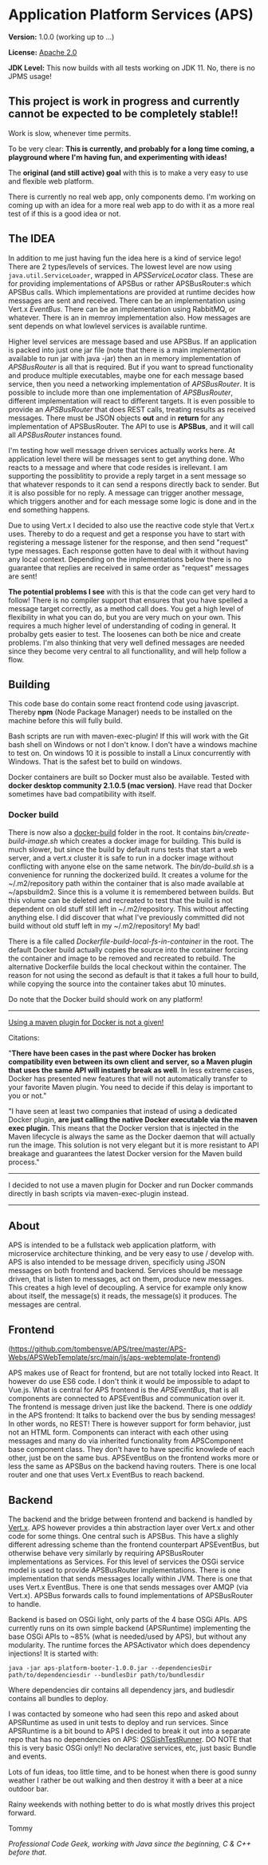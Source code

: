 # Application Platform Services (APS)

__Version:__ 1.0.0 (working up to ...)

__License:__ [Apache 2.0](lics/Apache-2.0.md)

__JDK Level:__ This now builds with all tests working on JDK 11. No, there is no JPMS usage!

## This project is work in progress and currently cannot be expected to be completely stable!!

Work is slow, whenever time permits.

To be very clear: **This is currently, and probably for a long time coming, a playground where I'm having fun, and experimenting with ideas!**

The __original (and still active) goal__ with this is to make a very easy to use and flexible web platform.

There is currently no real web app, only components demo. I'm working on coming up with an idea for a more real web app to do with it as a more real test of if this is a good idea or not. 

## The IDEA

In addition to me just having fun the idea here is a kind of service lego! There are 2 types/levels of services. The lowest level are now using `java.util.ServiceLoader`, wrapped in _APSServiceLocator_ class. These are for providing implementations of APSBus or rather APSBusRouter:s which APSBus calls. Which implementations are provided at runtime decides how messages are sent and received. There can be an implementation using Vert.x _EventBus_. There can be an implementation using RabbitMQ, or whatever. There is an in memroy implementation also. How messages are sent depends on what lowlevel services is available runtime.

Higher level services are message based and use APSBus. If an application is packed into just one jar file (note that there is a main implementation available to run jar with java -jar) then an in memory implementation of _APSBusRouter_ is all that is required. But if you want to spread functionality and produce multiple executables, maybe one for each message based service, then you need a networking implementation of _APSBusRouter_. It is possible to include more than one implementation of _APSBusRouter_, different implementation will react to different targets. It is even possible to provide an _APSBusRouter_ that does REST calls, treating results as received messages. There must be JSON objects **out** and in **return** for any implementation of APSBusRouter. The API to use is **APSBus**, and it will call all _APSBusRouter_ instances found.   

I'm testing how well message driven services actually works here. At application level there will be messages sent to get anything done. Who reacts to a message and where that code resides is irellevant. I am supporting the possiblitity to provide a reply target in a sent message so that whatever responds to it can send a respons directly back to sender. But it is also possible for no reply. A message can trigger another message, which triggers another and for each message some logic is done and in the end something happens.

Due to using Vert.x I decided to also use the reactive code style that Vert.x uses. Thereby to do a request and get a response you have to start with registering a message listener for the response, and then send "request" type messages. Each response gotten have to deal with it without having any local context. Depending on the implementations below there is no guarantee that replies are received in same order as "request" messages are sent! 

**The potential problems I see** with this is that the code can get very hard to follow! There is no compiler support that ensures that you have spelled a message target correctly, as a method call does. You get a high level of flexibility in what you can do, but you are very much on your own. This requires a much higher level of understanding of coding in general. It probalby gets easier to test. The loosenes can both be nice and create problems. I'm also thinking that very well defined messages are needed since they become very central to all functionallity, and will help follow a flow.
 
## Building

This code base do contain some react frontend code using javascript. Thereby __npm__
(Node Package Manager) needs to be installed on the machine before this will fully
build.

Bash scripts are run with maven-exec-plugin! If this will work with the Git bash shell on Windows or not I don't know. I don't have a windows machine to test on. On windows 10 it is possible to install a Linux concurrently with Windows. That is the safest bet to build on windows. 

Docker containers are built so Docker must also be available. Tested with **docker desktop community 2.1.0.5 (mac version)**. Have read that Docker sometimes have bad compatibility with itself. 

### Docker build
 
There is now also a [docker-build](docker-build/) folder in the root. It contains _bin/create-build-image.sh_ which creates a docker image for building. This build is much slower, but since the build by default runs tests that start a web server, and a vert.x cluster it is safe to run in a docker image without conflicting with anyone else on the same network. The _bin/do-build.sh_ is a convenience for running the dockerized build. It creates a volume for the ~/.m2/repository path within the container that is also made available at ~/apsbuildm2. Since this is a volume it is remembered between builds. But this volume can be deleted and recreated to test that the build is not dependent on old stuff still left in ~/.m2/repository. This without affecting anything else. I did discover that what I've previously committed did not build without old stuff left in my ~/.m2/repository! My bad! 

There is a file called _Dockerfile-build-local-fs-in-container_ in the root. The default Docker build actually copies the source into the container forcing the container and image to be removed and recreated to rebuild. The alternative Dockerfile builds the local checkout within the container. The reason for not using the second as default is that it takes a full hour to build, while copying the source into the container takes abut 10 minutes. 

Do note that the Docker build should work on any platform!

----

[Using a maven plugin for Docker is not a given!](https://medium.com/containers-101/using-docker-from-maven-and-maven-from-docker-1494238f1cf6) 

Citations:

"**There have been cases in the past where Docker has broken compatibility even between its own client and server, so a Maven plugin that uses the same API will instantly break as well**. In less extreme cases, Docker has presented new features that will not automatically transfer to your favorite Maven plugin. You need to decide if this delay is important to you or not."

"I have seen at least two companies that instead of using a dedicated Docker plugin, **are just calling the native Docker executable via the maven exec plugin.** This means that the Docker version that is injected in the Maven lifecycle is always the same as the Docker daemon that will actually run the image. This solution is not very elegant but it is more resistant to API breakage and guarantees the latest Docker version for the Maven build process."

----

I decided to not use a maven plugin for Docker and run Docker commands directly in bash scripts via maven-exec-plugin instead.

---- 

## About

APS is intended to be a fullstack web application platform, with microservice architecture thinking, and be very easy to use / develop with. APS is also intended to be message driven, specificly using JSON messages on both frontend and backend. Services should be message driven, that is listen to messages, act on them, produce new messages. This creates a high level of decoupling. A service for example only know about itself, the message(s) it reads, the message(s) it produces. The messages are central. 

## Frontend

(<https://github.com/tombensve/APS/tree/master/APS-Webs/APSWebTemplate/src/main/js/aps-webtemplate-frontend>)

APS makes use of React for frontend, but are not totally locked into React. It however do use ES6 code. I don't think it would be impossible to adapt to Vue.js. What is central for APS frontend is the _APSEventBus_, that is all components are connected to APSEventBus and communication over it. The frontend is message driven just like the backend. There is one _oddidy_ in the APS frontend: It talks to backend over the bus by sending messages! In other words, no REST! There is however support for form behavior, just not an HTML form. Components can interact with each other using messages and many do via inherited functionality from APSComponent base component class. They don't have to have specific knowlede of each other, just be on the same bus. APSEventBus on the frontend works more or less the same as APSBus on the backend having routers. There is one local router and one that uses Vert.x EventBus to reach backend. 

## Backend

The backend and the bridge between frontend and backend is handled by [Vert.x](https://vertx.io/). APS however provides a thin abstraction layer over Vert.x and other code for some things. One central such is APSBus. This have a slighly different adressing scheme than the frontend counterpart APSEventBus, but otherwise behave very similarly by requiring APSBusRouter implementations as Services. For this level of services the OSGi service model is used to provide APSBusRouter implementations. There is one implementation that sends messages locally within JVM. There is one that uses Vert.x EventBus. There is one that sends messages over AMQP (via Vert.x). APSBus forwards calls to found implementations of APSBusRouter to handle.    

Backend is based on OSGi light, only parts of the 4 base OSGi APIs. APS currently runs on its own simple backend (APSRuntime) implementing the base OSGi APIs to ~85% (what is needed/used by APS), but without any modularity. The runtime forces the APSActivator which does dependency injections! It is started with:

    java -jar aps-platform-booter-1.0.0.jar --dependenciesDir path/to/dependenciesdir --bundlesDir path/to/bundlesdir 

Where dependencies dir contains all dependency jars, and budlesdir contains all bundles to deploy.

I was contacted by someone who had seen this repo and asked about APSRuntime as used in unit tests to deploy and run services. Since APSRuntime is a bit bound to APS I decided to break it out into a separate repo that has no dependencies on APS: [OSGishTestRunner](https://github.com/tombensve/OSGishTestRunner). DO NOTE that this is very basic OSGi only!! No declarative services, etc, just basic Bundle and events. 

Lots of fun ideas, too little time, and to be honest when there is good sunny weather I rather be out walking and then destroy it with a beer at a nice outdoor bar. 

Rainy weekends with nothing better to do is what mostly drives this project forward.

Tommy

_Professional Code Geek, working with Java since the beginning, C & C++ before that._ 